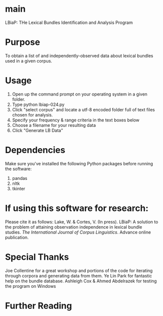 # main
LBiaP: THe Lexical Bundles Identification and Analysis Program

# Purpose

To obtain a list of and independently-observed data about lexical bundles used in a given corpus.

# Usage

1. Open up the command prompt on your operating system in a given folder.
2. Type python lbiap-024.py
3. Click "select corpus" and locate a utf-8 encoded folder full of text files chosen for analysis.
4. Specify your frequency & range criteria in the text boxes below
5. Choose a filename for your resulting data
6. Click "Generate LB Data"

# Dependencies


Make sure you've installed the following Python packages before running the software:
1. pandas 
2. nltk
3. tkinter


# If using this software for research:

Please cite it as follows:
Lake, W. & Cortes, V. (In press). LBiaP: A solution to the problem of attaining observation independence in lexical bundle studies. _The International Journal of Corpus Linguistics_. Advance online publication.

# Special Thanks

Joe Collentine for a great workshop and portions of the code for iterating through corpora and generating data from them.
Ye Lin Park for fantastic help on the bundle database.
Ashleigh Cox & Ahmed Abdelrazek for testing the program on Windows


# Further Reading
